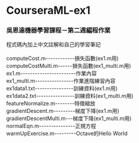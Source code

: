 # CourseraML-ex1
### 吳恩達機器學習課程－第二週編程作業<br>
程式碼內加上中文註解和自己的學習筆記<br>
<br>
computeCost.m------------損失函數(ex1.m用)<br>
computeCostMulti.m------損失函數(ex1_multi.m用)<br>
ex1.m-----------------------作業內容<br>
ex1_multi.m----------------作業進階練習內容<br>
ex1data1.txt----------------訓練資料(ex1.m用)<br>
ex1data2.txt----------------訓練資料(ex1_multi.m用)<br>
featureNormalize.m--------特徵縮放<br>
gradientDescent.m---------梯度下降(ex1.m用)<br>
gradientDescentMulti.m---梯度下降(ex1_multi.m用)<br>
normalEqn.m---------------正規方程<br>
warmUpExercise.m---------Octave的Hello World

